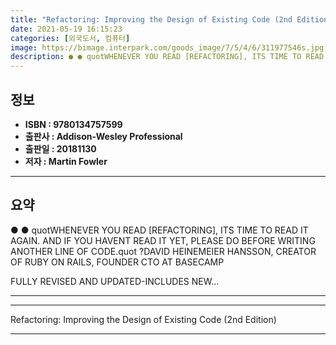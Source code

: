 ```yaml
---
title: "Refactoring: Improving the Design of Existing Code (2nd Edition)"
date: 2021-05-19 16:15:23
categories: [외국도서, 컴퓨터]
image: https://bimage.interpark.com/goods_image/7/5/4/6/311977546s.jpg
description: ● ● quotWHENEVER YOU READ [REFACTORING], ITS TIME TO READ IT AGAIN. AND IF YOU HAVENT READ IT YET, PLEASE DO BEFORE WRITING ANOTHER LINE OF CODE.quot ?DAVID H
---
```


## **정보**

- **ISBN : 9780134757599**
- **출판사 : Addison-Wesley Professional**
- **출판일 : 20181130**
- **저자 : Martin Fowler**

------



## **요약**

●  ●  quotWHENEVER YOU READ [REFACTORING], ITS TIME TO READ IT AGAIN. AND IF YOU HAVENT READ IT YET, PLEASE DO BEFORE WRITING ANOTHER LINE OF CODE.quot
?DAVID HEINEMEIER HANSSON, CREATOR OF RUBY ON RAILS, FOUNDER  CTO AT BASECAMP


FULLY REVISED AND UPDATED-INCLUDES NEW... 

------



------


Refactoring: Improving the Design of Existing Code (2nd Edition) 

------


